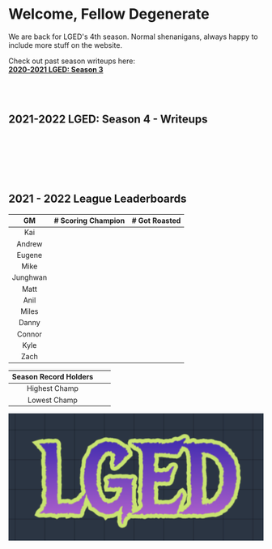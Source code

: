 # Welcome, Fellow Degenerate
We are back for LGED's 4th season. Normal shenanigans, always happy to include more stuff on the website.

Check out past season writeups here:
<br>
**[2020-2021 LGED: Season 3](./2020_archive_page.md)**


<br>
<br>



## 2021-2022 LGED: Season 4 - Writeups

<br>
<br>
<br>
<br>
<br>



## 2021 - 2022 League Leaderboards


|    GM     | # Scoring Champion | # Got Roasted |
|:---------:|:------------------:|:-------------:|
| Kai       |                    |               |
| Andrew    |                    |               |
| Eugene    |                    |               |
| Mike      |                    |               |
| Junghwan  |                    |               |
| Matt      |                    |               |
| Anil      |                    |               |
| Miles     |                    |               |
| Danny     |                    |               |
| Connor    |                    |               |
| Kyle      |                    |               |
| Zach      |                    |               |

|Season Record Holders|||
|:-----------:|:------------------:|:--------------|
|Highest Champ|                    |               |
|Lowest  Champ|                    |               |


![inline test](./media/21-22_lged_logo.png)
